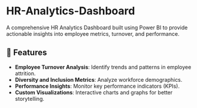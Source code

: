 # HR-Analytics-Dashboard
A comprehensive HR Analytics Dashboard built using Power BI to provide actionable insights into employee metrics, turnover, and performance.

## 🎯 Features
- **Employee Turnover Analysis**: Identify trends and patterns in employee attrition.
- **Diversity and Inclusion Metrics**: Analyze workforce demographics.
- **Performance Insights**: Monitor key performance indicators (KPIs).
- **Custom Visualizations**: Interactive charts and graphs for better storytelling.
